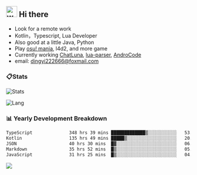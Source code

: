 ## <img alt="wave" src="https://raw.githubusercontent.com/MartinHeinz/MartinHeinz/master/wave.gif" width="30px"> Hi there

- Look for a remote work
- Kotlin，Typescript, Lua Developer
- Also good at a little Java, Python
- Play [osu! mania](https://osu.ppy.sh/users/29808669), l4d2, and more game
- Currently working [ChatLuna](https://github.com/ChatLunaLab), [lua-parser](https://github.com/dingyi222666/lua-parser), [AndroCode](https://github.com/dingyi222666/AndroCode)
- email: [dingyi222666@foxmail.com](mailto:dingyi222666@foxmail.com)

### 📋Stats

![Stats](https://github-readme-stats.vercel.app/api?username=dingyi222666&show_icons=true&icon_color=47A69E&title_color=47A69E&count_private=true)    

![Lang](https://github-readme-stats.vercel.app/api/top-langs/?username=dingyi222666&layout=compact&title_color=47A69E&hide=html,css,c,c%2B%2B)   

### 📊 Yearly Development Breakdown

<!--START_SECTION:waka-->

```txt
TypeScript              348 hrs 39 mins █████████████▒░░░░░░░░░░░   53.12 %
Kotlin                  135 hrs 49 mins █████▒░░░░░░░░░░░░░░░░░░░   20.69 %
JSON                    40 hrs 30 mins  █▓░░░░░░░░░░░░░░░░░░░░░░░   06.17 %
Markdown                35 hrs 52 mins  █▒░░░░░░░░░░░░░░░░░░░░░░░   05.47 %
JavaScript              31 hrs 25 mins  █▒░░░░░░░░░░░░░░░░░░░░░░░   04.79 %
```

<!--END_SECTION:waka-->

![](https://komarev.com/ghpvc/?username=dingyi222666)
